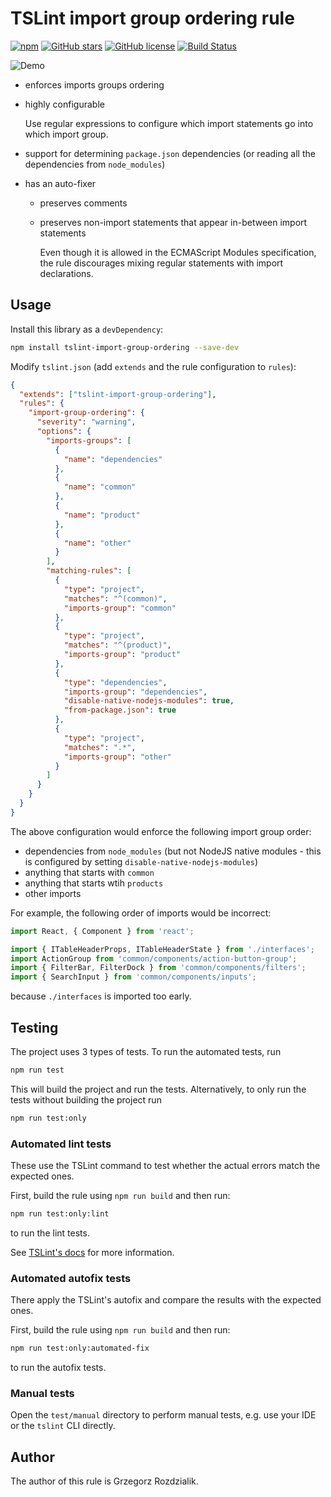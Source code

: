 # TSLint import group ordering rule

[![npm](https://img.shields.io/npm/dw/tslint-import-group-ordering.svg)](https://www.npmjs.com/package/tslint-import-group-ordering)
[![GitHub stars](https://img.shields.io/github/stars/Gelio/tslint-import-group-ordering.svg)](https://github.com/Gelio/tslint-import-group-ordering/stargazers)
[![GitHub license](https://img.shields.io/github/license/Gelio/tslint-import-group-ordering.svg)](https://github.com/Gelio/tslint-import-group-ordering)
[![Build Status](https://dev.azure.com/vorenygelio/vorenygelio/_apis/build/status/Gelio.tslint-import-group-ordering?branchName=master)](https://dev.azure.com/vorenygelio/vorenygelio/_build/latest?definitionId=1?branchName=master)

![Demo](https://imgur.com/download/DBMMoA6)

- enforces imports groups ordering
- highly configurable

  Use regular expressions to configure which import statements go into which import group.

- support for determining `package.json` dependencies (or reading all the dependencies from
  `node_modules`)

- has an auto-fixer

  - preserves comments
  - preserves non-import statements that appear in-between import statements

    Even though it is allowed in the ECMAScript Modules specification, the rule discourages mixing
    regular statements with import declarations.

## Usage

Install this library as a `devDependency`:

```bash
npm install tslint-import-group-ordering --save-dev
```

Modify `tslint.json` (add `extends` and the rule configuration to `rules`):

```json
{
  "extends": ["tslint-import-group-ordering"],
  "rules": {
    "import-group-ordering": {
      "severity": "warning",
      "options": {
        "imports-groups": [
          {
            "name": "dependencies"
          },
          {
            "name": "common"
          },
          {
            "name": "product"
          },
          {
            "name": "other"
          }
        ],
        "matching-rules": [
          {
            "type": "project",
            "matches": "^(common)",
            "imports-group": "common"
          },
          {
            "type": "project",
            "matches": "^(product)",
            "imports-group": "product"
          },
          {
            "type": "dependencies",
            "imports-group": "dependencies",
            "disable-native-nodejs-modules": true,
            "from-package.json": true
          },
          {
            "type": "project",
            "matches": ".*",
            "imports-group": "other"
          }
        ]
      }
    }
  }
}
```

The above configuration would enforce the following import group order:

- dependencies from `node_modules` (but not NodeJS native modules - this is configured by setting
  `disable-native-nodejs-modules`)
- anything that starts with `common`
- anything that starts wtih `products`
- other imports

For example, the following order of imports would be incorrect:

```typescript
import React, { Component } from 'react';

import { ITableHeaderProps, ITableHeaderState } from './interfaces';
import ActionGroup from 'common/components/action-button-group';
import { FilterBar, FilterDock } from 'common/components/filters';
import { SearchInput } from 'common/components/inputs';
```

because `./interfaces` is imported too early.

## Testing

The project uses 3 types of tests. To run the automated tests, run

```sh
npm run test
```

This will build the project and run the tests. Alternatively, to only run the tests without building
the project run

```sh
npm run test:only
```

### Automated lint tests

These use the TSLint command to test whether the actual errors match the expected ones.

First, build the rule using `npm run build` and then run:

```sh
npm run test:only:lint
```

to run the lint tests.

See [TSLint's docs](https://palantir.github.io/tslint/develop/testing-rules/) for more information.

### Automated autofix tests

There apply the TSLint's autofix and compare the results with the expected ones.

First, build the rule using `npm run build` and then run:

```sh
npm run test:only:automated-fix
```

to run the autofix tests.

### Manual tests

Open the `test/manual` directory to perform manual tests, e.g. use your IDE or the `tslint` CLI
directly.

## Author

The author of this rule is Grzegorz Rozdzialik.
